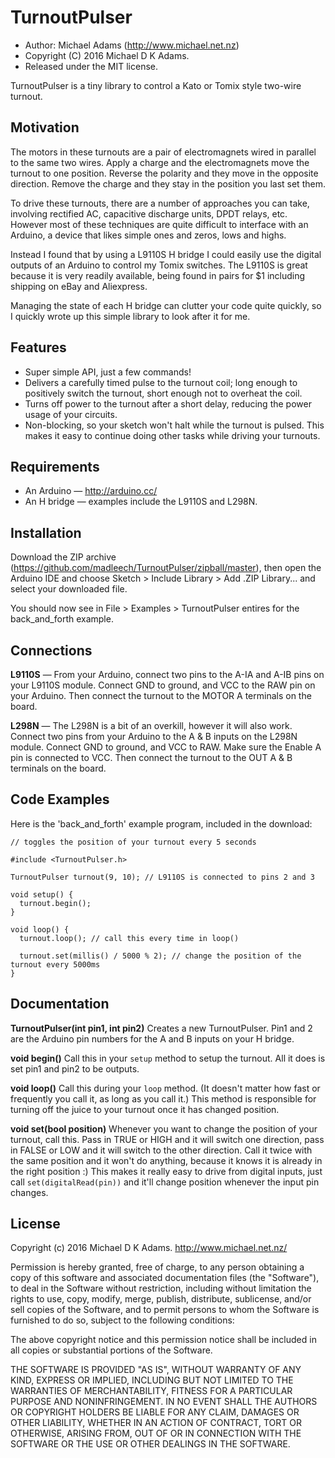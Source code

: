 TurnoutPulser
=============

* Author: Michael Adams (<http://www.michael.net.nz>)
* Copyright (C) 2016 Michael D K Adams.
* Released under the MIT license.

TurnoutPulser is a tiny library to control a Kato or Tomix style two-wire turnout.

Motivation
----------
The motors in these turnouts are a pair of electromagnets wired in parallel to the same two wires. Apply a charge and the electromagnets move the turnout to one position. Reverse the polarity and they move in the opposite direction. Remove the charge and they stay in the position you last set them.

To drive these turnouts, there are a number of approaches you can take, involving rectified AC, capacitive discharge units, DPDT relays, etc. However most of these techniques are quite difficult to interface with an Arduino, a device that likes simple ones and zeros, lows and highs.

Instead I found that by using a L9110S H bridge I could easily use the digital outputs of an Arduino to control my Tomix switches. The L9110S is great because it is very readily available, being found in pairs for $1 including shipping on eBay and Aliexpress.

Managing the state of each H bridge can clutter your code quite quickly, so I quickly wrote up this simple library to look after it for me.

Features
--------
* Super simple API, just a few commands!
* Delivers a carefully timed pulse to the turnout coil; long enough to positively switch the turnout, short enough not to overheat the coil.
* Turns off power to the turnout after a short delay, reducing the power usage of your circuits.
* Non-blocking, so your sketch won't halt while the turnout is pulsed. This makes it easy to continue doing other tasks while driving your turnouts.

Requirements
------------
* An Arduino — http://arduino.cc/
* An H bridge — examples include the L9110S and L298N.

Installation
------------
Download the ZIP archive (https://github.com/madleech/TurnoutPulser/zipball/master), then open the Arduino IDE and choose Sketch > Include Library > Add .ZIP Library... and select your downloaded file.

You should now see in File > Examples > TurnoutPulser entires for the back\_and\_forth example.

Connections
-----------
**L9110S** — From your Arduino, connect two pins to the A-IA and A-IB pins on your L9110S module. Connect GND to ground, and VCC to the RAW pin on your Arduino. Then connect the turnout to the MOTOR A terminals on the board.

**L298N** — The L298N is a bit of an overkill, however it will also work. Connect two pins from your Arduino to the A & B inputs on the L298N module. Connect GND to ground, and VCC to RAW. Make sure the Enable A pin is connected to VCC. Then connect the turnout to the OUT A & B terminals on the board.

Code Examples
-------------
Here is the 'back\_and\_forth' example program, included in the download:

    // toggles the position of your turnout every 5 seconds
    
    #include <TurnoutPulser.h>
    
    TurnoutPulser turnout(9, 10); // L9110S is connected to pins 2 and 3
    
    void setup() {
      turnout.begin();
    }
    
    void loop() {
      turnout.loop(); // call this every time in loop()
      
      turnout.set(millis() / 5000 % 2); // change the position of the turnout every 5000ms
    }

Documentation
-------------
**TurnoutPulser(int pin1, int pin2)**
Creates a new TurnoutPulser. Pin1 and 2 are the Arduino pin numbers for the A and B inputs on your H bridge.

**void begin()**
Call this in your `setup` method to setup the turnout. All it does is set pin1 and pin2 to be outputs.

**void loop()**
Call this during your `loop` method. (It doesn't matter how fast or frequently you call it, as long as you call it.) This method is responsible for turning off the juice to your turnout once it has changed position.

**void set(bool position)**
Whenever you want to change the position of your turnout, call this. Pass in TRUE or HIGH and it will switch one direction, pass in FALSE or LOW and it will switch to the other direction. Call it twice with the same position and it won't do anything, because it knows it is already in the right position :) This makes it really easy to drive from digital inputs, just call `set(digitalRead(pin))` and it'll change position whenever the input pin changes.

License
-------
Copyright (c) 2016 Michael D K Adams. http://www.michael.net.nz/

Permission is hereby granted, free of charge, to any person obtaining a copy of this software and associated documentation files (the "Software"), to deal in the Software without restriction, including without limitation the rights to use, copy, modify, merge, publish, distribute, sublicense, and/or sell copies of the Software, and to permit persons to whom the Software is furnished to do so, subject to the following conditions:

The above copyright notice and this permission notice shall be included in all copies or substantial portions of the Software.

THE SOFTWARE IS PROVIDED "AS IS", WITHOUT WARRANTY OF ANY KIND, EXPRESS OR IMPLIED, INCLUDING BUT NOT LIMITED TO THE WARRANTIES OF MERCHANTABILITY, FITNESS FOR A PARTICULAR PURPOSE AND NONINFRINGEMENT. IN NO EVENT SHALL THE AUTHORS OR COPYRIGHT HOLDERS BE LIABLE FOR ANY CLAIM, DAMAGES OR OTHER LIABILITY, WHETHER IN AN ACTION OF CONTRACT, TORT OR OTHERWISE, ARISING FROM, OUT OF OR IN CONNECTION WITH THE SOFTWARE OR THE USE OR OTHER DEALINGS IN THE SOFTWARE.

